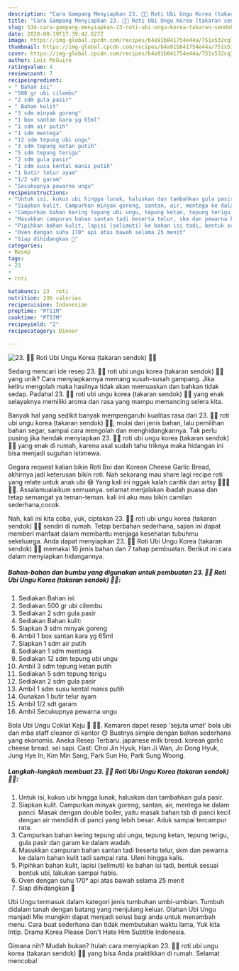 ```yaml
---
description: "Cara Gampang Menyiapkan 23. 🍠💜 Roti Ubi Ungu Korea (takaran sendok) 💜🍠 Anti Gagal"
title: "Cara Gampang Menyiapkan 23. 🍠💜 Roti Ubi Ungu Korea (takaran sendok) 💜🍠 Anti Gagal"
slug: 534-cara-gampang-menyiapkan-23-roti-ubi-ungu-korea-takaran-sendok-anti-gagal
date: 2020-08-19T17:39:42.627Z
image: https://img-global.cpcdn.com/recipes/b4a91b841754e44a/751x532cq70/23-🍠💜-roti-ubi-ungu-korea-takaran-sendok-💜🍠-foto-resep-utama.jpg
thumbnail: https://img-global.cpcdn.com/recipes/b4a91b841754e44a/751x532cq70/23-🍠💜-roti-ubi-ungu-korea-takaran-sendok-💜🍠-foto-resep-utama.jpg
cover: https://img-global.cpcdn.com/recipes/b4a91b841754e44a/751x532cq70/23-🍠💜-roti-ubi-ungu-korea-takaran-sendok-💜🍠-foto-resep-utama.jpg
author: Lois McGuire
ratingvalue: 4
reviewcount: 7
recipeingredient:
- " Bahan isi"
- "500 gr ubi cilembu"
- "2 sdm gula pasir"
- " Bahan kulit"
- "3 sdm minyak goreng"
- "1 box santan kara yg 65ml"
- "1 sdm air putih"
- "1 sdm mentega"
- "12 sdm tepung ubi ungu"
- "3 sdm tepung ketan putih"
- "5 sdm tepung terigu"
- "2 sdm gula pasir"
- "1 sdm susu kental manis putih"
- "1 butir telur ayam"
- "1/2 sdt garam"
- "Secukupnya pewarna ungu"
recipeinstructions:
- "Untuk isi, kukus ubi hingga lunak, haluskan dan tambahkan gula pasir."
- "Siapkan kulit. Campurkan minyak goreng, santan, air, mentega ke dalam panci. Masak dengan double boiler, yaitu masak bahan tsb di panci kecil dengan air mendidih di panci yang lebih besar. Aduk sampai tercampur rata."
- "Campurkan bahan kering tepung ubi ungu, tepung ketan, tepung terigu, gula pasir dan garam ke dalam wadah."
- "Masukkan campuran bahan santan tadi beserta telur, skm dan pewarna ke dalam bahan kulit tadi sampai rata. Uleni hingga kalis."
- "Pipihkan bahan kulit, lapisi (selimuti) ke bahan isi tadi, bentuk sesuai bentuk ubi, lakukan sampai habis."
- "Oven dengan suhu 170° api atas bawah selama 25 menit"
- "Siap dihidangkan 🤤"
categories:
- Resep
tags:
- 23
- 
- roti

katakunci: 23  roti 
nutrition: 236 calories
recipecuisine: Indonesian
preptime: "PT11M"
cooktime: "PT57M"
recipeyield: "2"
recipecategory: Dinner

---
```



![23. 🍠💜 Roti Ubi Ungu Korea (takaran sendok) 💜🍠](https://img-global.cpcdn.com/recipes/b4a91b841754e44a/751x532cq70/23-🍠💜-roti-ubi-ungu-korea-takaran-sendok-💜🍠-foto-resep-utama.jpg)

Sedang mencari ide resep 23. 🍠💜 roti ubi ungu korea (takaran sendok) 💜🍠 yang unik? Cara menyiapkannya memang susah-susah gampang. Jika keliru mengolah maka hasilnya tidak akan memuaskan dan bahkan tidak sedap. Padahal 23. 🍠💜 roti ubi ungu korea (takaran sendok) 💜🍠 yang enak selayaknya memiliki aroma dan rasa yang mampu memancing selera kita.

Banyak hal yang sedikit banyak mempengaruhi kualitas rasa dari 23. 🍠💜 roti ubi ungu korea (takaran sendok) 💜🍠, mulai dari jenis bahan, lalu pemilihan bahan segar, sampai cara mengolah dan menghidangkannya. Tak perlu pusing jika hendak menyiapkan 23. 🍠💜 roti ubi ungu korea (takaran sendok) 💜🍠 yang enak di rumah, karena asal sudah tahu triknya maka hidangan ini bisa menjadi suguhan istimewa.

Gegara request kalian bikin Roti Boi dan Korean Cheese Garlic Bread, akhirnya jadi keterusan bikin roti. Nah sekarang mau share lagi recipe roti yang relate untuk anak ubi 😅 Yang kali ini nggak kalah cantik dan artsy 🍠🍠🍠🍠🍠. Assalamualaikum semuanya. selamat menjalakan ibadah puasa dan tetap semangat ya teman-teman. kali ini aku mau bikin camilan sederhana,cocok.


Nah, kali ini kita coba, yuk, ciptakan 23. 🍠💜 roti ubi ungu korea (takaran sendok) 💜🍠 sendiri di rumah. Tetap berbahan sederhana, sajian ini dapat memberi manfaat dalam membantu menjaga kesehatan tubuhmu sekeluarga. Anda dapat menyiapkan 23. 🍠💜 Roti Ubi Ungu Korea (takaran sendok) 💜🍠 memakai 16 jenis bahan dan 7 tahap pembuatan. Berikut ini cara dalam menyiapkan hidangannya.

<!--inarticleads1-->

##### Bahan-bahan dan bumbu yang digunakan untuk pembuatan 23. 🍠💜 Roti Ubi Ungu Korea (takaran sendok) 💜🍠:

1. Sediakan  Bahan isi:
1. Sediakan 500 gr ubi cilembu
1. Sediakan 2 sdm gula pasir
1. Sediakan  Bahan kulit:
1. Siapkan 3 sdm minyak goreng
1. Ambil 1 box santan kara yg 65ml
1. Siapkan 1 sdm air putih
1. Sediakan 1 sdm mentega
1. Sediakan 12 sdm tepung ubi ungu
1. Ambil 3 sdm tepung ketan putih
1. Sediakan 5 sdm tepung terigu
1. Sediakan 2 sdm gula pasir
1. Ambil 1 sdm susu kental manis putih
1. Gunakan 1 butir telur ayam
1. Ambil 1/2 sdt garam
1. Ambil Secukupnya pewarna ungu


Bola Ubi Ungu Coklat Keju 🍠 🍫🧀. Kemaren dapet resep &#39;sejuta umat&#39; bola ubi dari mba staff cleaner di kantor 😊 Buatnya simple dengan bahan sederhana yang ekonomis. Aneka Resep Terbaru. japanese milk bread. korean garlic cheese bread. sei sapi. Cast: Choi Jin Hyuk, Han Ji Wan, Jo Dong Hyuk, Jung Hye In, Kim Min Sang, Park Sun Ho, Park Sung Woong. 

<!--inarticleads2-->

##### Langkah-langkah membuat 23. 🍠💜 Roti Ubi Ungu Korea (takaran sendok) 💜🍠:

1. Untuk isi, kukus ubi hingga lunak, haluskan dan tambahkan gula pasir.
1. Siapkan kulit. Campurkan minyak goreng, santan, air, mentega ke dalam panci. Masak dengan double boiler, yaitu masak bahan tsb di panci kecil dengan air mendidih di panci yang lebih besar. Aduk sampai tercampur rata.
1. Campurkan bahan kering tepung ubi ungu, tepung ketan, tepung terigu, gula pasir dan garam ke dalam wadah.
1. Masukkan campuran bahan santan tadi beserta telur, skm dan pewarna ke dalam bahan kulit tadi sampai rata. Uleni hingga kalis.
1. Pipihkan bahan kulit, lapisi (selimuti) ke bahan isi tadi, bentuk sesuai bentuk ubi, lakukan sampai habis.
1. Oven dengan suhu 170° api atas bawah selama 25 menit
1. Siap dihidangkan 🤤


Ubi Ungu termasuk dalam kategori jenis tumbuhan umbi-umbian. Tumbuh didalam tanah dengan batang yang menjulang keluar. Olahan Ubi Ungu manjadi Mie mungkin dapat menjadi solusi bagi anda untuk menambah menu. Cara buat sederhana dan tidak membutukan waktu lama, Yuk kita Intip. Drama Korea Please Don&#39;t Hate Him Subtitle Indonesia. 

Gimana nih? Mudah bukan? Itulah cara menyiapkan 23. 🍠💜 roti ubi ungu korea (takaran sendok) 💜🍠 yang bisa Anda praktikkan di rumah. Selamat mencoba!
